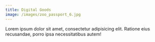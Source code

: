 ```yaml
---
title: Digital Goods
image: /images/zoo_passport_6.jpg
---
```


Lorem ipsum dolor sit amet, consectetur adipisicing elit. Ratione eius recusandae, porro ipsa necessitatibus autem!